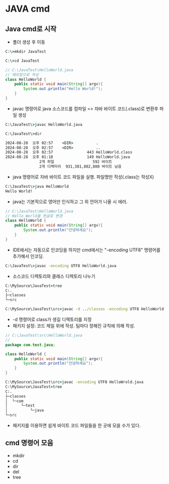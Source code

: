 # JAVA cmd
## Java cmd로 시작
- 폴더 생성 후 이동
```cmd
C:\>mkdir JavaTest

C:\>cd JavaTest
```
```java
// C:\JavaTest\HelloWorld.java
// 메모장으로 작성
class HelloWorld {
    public static void main(String[] argv){
        System.out.println("Hello World!");
    }
}
```
- javac 명령어로 java 소스코드를 컴파일 => 자바 바이트 코드(.class)로 변환후 파일 생성
```cmd
C:\JavaTest\>javac HelloWorld.java

C:\JavaTest\>dir

2024-08-28  오후 02:57    <DIR>          .
2024-08-28  오후 02:57    <DIR>          ..
2024-08-28  오후 02:57               443 HelloWorld.class
2024-08-28  오후 01:18               149 HelloWorld.java
               2개 파일                 592 바이트
               2개 디렉터리  931,381,882,880 바이트 남음
```
- java 명령어로 자바 바이트 코드 파일을 실행. 파일명만 작성(.class는 작성X)
```cmd
C:\JavaTest\>java HelloWorld
Hello World!
```
- java는 기본적으로 영어만 인식하고 그 외 언어가 나올 시 에러.
```java
// C:\JavaTest\HelloWorld.java
// Hello World를 한글로 변경
class HelloWorld {
    public static void main(String[] argv){
        System.out.println("안녕하세요");
    }
}
```
- IDE에서는 자동으로 인코딩을 하지만 cmd에서는 "-encoding UTF8" 명령어를 추가해서 인코딩.
```cmd
C:\JavaTest\>javac -encoding UTF8 HelloWorld.java
```
- 소스코드 디렉토리와 클래스 디렉토리 나누기
```cmd
C:\MySource\JavaTest>tree
C:.
├─classes
└─src

C:\MySource\JavaTest\src>javac -d ../classes -encoding UTF8 HelloWorld.java
```
- -d 명령어로 class가 생길 디렉토리를 지정
- 패키지 설정: 코드 제일 위에 작성. 팀마다 정해진 규칙에 의해 작성.
```java
// C:\JavaTest\src\HelloWorld.java
// 
package com.test.java;

class HelloWorld {
    public static void main(String[] argv){
        System.out.println("안녕하세요");
    }
}
```
```cmd
C:\MySource\JavaTest\src>javac -encoding UTF8 HelloWrold.java
C:\MySource\JavaTest>tree
C:.
├─classes
│  └─com
│      └─test
│          └─java
└─src
```
- 패키지를 이용하면 쉽게 바이트 코드 파일들을 한 곳에 모을 수가 있다.
## cmd 명령어 모음
- mkdir
- cd
- dir
- del
- tree